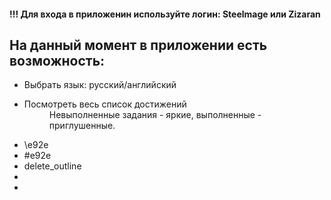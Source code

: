 <h4>!!! Для входа в приложенин используйте логин: Steelmage или Zizaran</h4>

<h2>На данный момент в приложении есть возможность:</h2>
<ul>
  <li>Выбрать язык: русский/английский</li>
  <li>
    <dl>
      <dt>Посмотреть весь список достижений </dt>
      <dd>Невыполненные задания - яркие, выполненные - приглушенные.</dd>
    </dl>
  </li>
  <li>\e92e</li>
  <li>#e92e</li>
  <li><span class="material-icons">
delete_outline
</span></li>
  <li></li>
  <li></li>
</ul>
